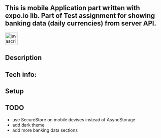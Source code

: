 ## This is mobile Application part written with expo.io lib. Part of Test assignment for showing banking data (daily currencies) from server API.
<p>
<img src="https://devicons.github.io/devicon/devicon.git/icons/javascript/javascript-original.svg" alt="javascript" width="40" height="40"/>
</p>

## Description

## Tech info:

## Setup

## TODO
- use SecureStore on mobile devises instead of AsyncStorage
- add dark theme
- add more banking data sections

